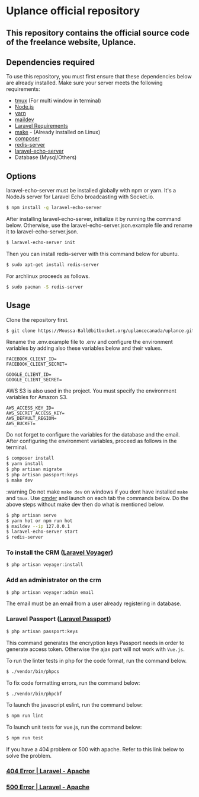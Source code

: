 # Uplance official repository

## This repository contains the official source code of the freelance website, Uplance.

## Dependencies required

To use this repository, you must first ensure that
these dependencies below are already installed.
Make sure your server meets the following requirements:

- [tmux](https://doc.ubuntu-fr.org/tmux) (For multi window in terminal)
- [Node.js](https://nodejs.org/)
- [yarn](https://yarnpkg.com)
- [maildev](https://danfarrelly.nyc/MailDev/)
- [Laravel Requirements](https://laravel.com/docs/5.8#server-requirements)
- [make](http://www.gnu.org/software/make/) - (Already installed on Linux)
- [composer](https://getcomposer.org/download/)
- [redis-server](https://redis.io/download)
- [laravel-echo-server](https://github.com/tlaverdure/laravel-echo-server)
- Database (Mysql/Others)

## Options

laravel-echo-server must be installed globally with npm or yarn.
It's a NodeJs server for Laravel Echo broadcasting with Socket.io.

``` bash
$ npm install -g laravel-echo-server
```

After installing laravel-echo-server, initialize it by running the command below. 
Otherwise, use the laravel-echo-server.json.example file and rename it to laravel-echo-server.json.

``` bash
$ laravel-echo-server init
```

Then you can install redis-server with this command below for ubuntu.

``` bash
$ sudo apt-get install redis-server
```

For archlinux proceeds as follows.

``` bash
$ sudo pacman -S redis-server
```

## Usage

Clone the repository first.

``` bash
$ git clone https://Moussa-Ball@bitbucket.org/uplancecanada/uplance.git
```

Rename the .env.example file to .env and configure the environment variables 
by adding also these variables below and their values.

```
FACEBOOK_CLIENT_ID=
FACEBOOK_CLIENT_SECRET=

GOOGLE_CLIENT_ID=
GOOGLE_CLIENT_SECRET=
```

AWS S3 is also used in the project. You must specify the environment variables for Amazon S3.

```
AWS_ACCESS_KEY_ID=
AWS_SECRET_ACCESS_KEY=
AWS_DEFAULT_REGION=
AWS_BUCKET=
```

Do not forget to configure the variables for the database and the email.
After configuring the environment variables, proceed as follows in the terminal.

``` bash
$ composer install
$ yarn install
$ php artisan migrate
$ php artisan passport:keys
$ make dev
```

:warning Do not make `make dev` on windows if you dont have installed `make` and `tmux`.
Use [cmder](https://cmder.net/) and launch on each tab the commands below.
Do the above steps without make dev then do what is mentioned below.

``` bash
$ php artisan serve
$ yarn hot or npm run hot
$ maildev --ip 127.0.0.1
$ laravel-echo-server start
$ redis-server
```

### To install the CRM ([Laravel Voyager](https://laravelvoyager.com/))

``` bash
$ php artisan voyager:install
```

### Add an administrator on the crm 
``` bash
$ php artisan voyager:admin email
```

The email must be an email from a user already registering in database.

### Laravel Passport ([Laravel Passport](https://laravel.com/docs/5.8/passport))

``` bash
$ php artisan passport:keys
```

This command generates the encryption keys Passport needs in order to generate access token.
Otherwise the ajax part will not work with `Vue.js`.


To run the linter tests in php for the code format, run the command below.

``` bash
$ ./vendor/bin/phpcs
```

To fix code formatting errors, run the command below:

``` bash
$ ./vendor/bin/phpcbf
```

To launch the javascript eslint, run the command below:

``` bash
$ npm run lint
```

To launch unit tests for vue.js, run the command below:

``` bash
$ npm run test
```

If you have a 404 problem or 500 with apache. Refer to this link below to solve the problem.

### [404 Error | Laravel - Apache](https://stackoverflow.com/questions/22757749/laravel-redirects-to-a-route-but-then-apache-gives-404-error)

### [500 Error | Laravel - Apache](https://stackoverflow.com/questions/31543175/getting-a-500-internal-server-error-on-laravel-5-ubuntu-14-04)
